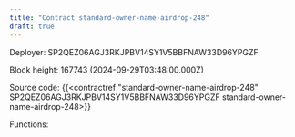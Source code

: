 ```yaml
---
title: "Contract standard-owner-name-airdrop-248"
draft: true
---
```

Deployer: SP2QEZ06AGJ3RKJPBV14SY1V5BBFNAW33D96YPGZF


 



Block height: 167743 (2024-09-29T03:48:00.000Z)

Source code: {{<contractref "standard-owner-name-airdrop-248" SP2QEZ06AGJ3RKJPBV14SY1V5BBFNAW33D96YPGZF standard-owner-name-airdrop-248>}}

Functions:


